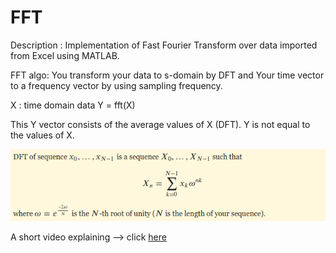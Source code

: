 # FFT
Description : Implementation of Fast Fourier Transform over data imported from Excel using MATLAB.

FFT algo: 
You transform your data to s-domain by DFT and
Your time vector to a frequency vector by using sampling frequency.

X : time domain data
Y = fft(X) 

This Y  vector consists of the average values of X (DFT).
Y is not equal to the values of X.

![alt text](https://github.com/adarshX/FFT/blob/master/DFT.png)

A short video explaining --> click [here](https://www.youtube.com/watch?v=z7X6jgFnB6Y)

